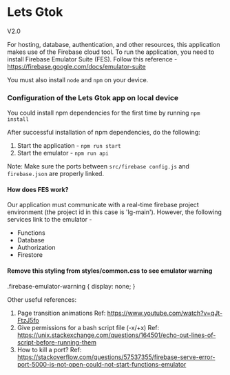 # Lets Gtok
V2.0

For hosting, database, authentication, and other resources, this application makes use of the Firebase cloud tool. To run the application, you need to install Firebase Emulator Suite (FES). Follow this reference - https://firebase.google.com/docs/emulator-suite

You must also install `node` and `npm` on your device.

### Configuration of the Lets Gtok app on local device
You could install npm dependencies for the first time by running `npm install`

After successful installation of npm dependencies, do the following:
1. Start the application - `npm run start`
2. Start the emulator - `npm run api`

Note: Make sure the ports between `src/firebase config.js` and `firebase.json` are properly linked.


#### How does FES work?
Our application must communicate with a real-time firebase project environment (the project id in this case is 'lg-main'). However, the following services link to the emulator -
- Functions
- Database
- Authorization
- Firestore

#### Remove this styling from styles/common.css to see emulator warning
.firebase-emulator-warning {
    display: none;
}

Other useful references:
1. Page transition animations
Ref: https://www.youtube.com/watch?v=qJt-FtzJ5fo
2. Give permissions for a bash script file (-x/+x)
Ref: https://unix.stackexchange.com/questions/164501/echo-out-lines-of-script-before-running-them
3. How to kill a port?
Ref: https://stackoverflow.com/questions/57537355/firebase-serve-error-port-5000-is-not-open-could-not-start-functions-emulator
